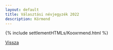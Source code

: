 ```yaml
---
layout: default
title: Választási névjegyzék 2022
description: Körmend
---
```


{% include settlementHTMLs/Kooxrmend.html %}

[Vissza](../)